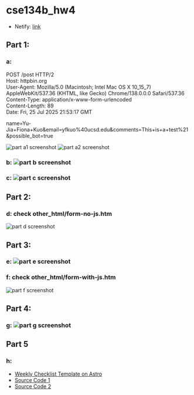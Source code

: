 # cse134b_hw4

- Netify: [link](https://cse134bhw-4.netlify.app/)

## Part 1:
### a:
POST /post HTTP/2<br>
Host: httpbin.org<br>
User-Agent: Mozilla/5.0 (Macintosh; Intel Mac OS X 10_15_7) AppleWebKit/537.36 (KHTML, like Gecko) Chrome/138.0.0.0 Safari/537.36 <br>
Content-Type: application/x-www-form-urlencoded <br>
Content-Length: 89 <br>
Date: Fri, 25 Jul 2025 21:53:17 GMT <br>

name=Yu-Jia+Fiona+Kuo&email=yfkuo%40ucsd.edu&comments=This+is+a+test%21&possible_bot=true<br>

![part a1 screenshot](screenshots/a1.1.jpg)
![part a2 screenshot](screenshots/a1.2.jpg)

### b: ![part b screenshot](screenshots/partb.jpg)

### c: ![part c screenshot](screenshots/partc.jpg)

## Part 2:
### d:  check other_html/form-no-js.htm
![part d screenshot](screenshots/2d.jpg)

## Part 3:
### e: ![part e screenshot](screenshots/3e.jpg)

### f: check other_html/form-with-js.htm
![part f screenshot](screenshots/3f.jpg)

## Part 4:
### g: ![part g screenshot](screenshots/4g.jpg)

## Part 5
### h: 
- [Weekly Checklist Template on Astro](https://weeklychecklisttemplate.netlify.app/checklist)
- [Source Code 1](https://github.com/yfkuo/astro-checklist/blob/main/src/components/WeeklyChecklist.astro)
- [Source Code 2](https://github.com/yfkuo/astro-checklist/blob/main/src/pages/checklist.astro)
